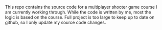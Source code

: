 This repo contains the source code for a multiplayer shooter game course I am currently working through. 
While the code is written by me, most the logic is based on the course. 
Full project is too large to keep up to date on github, so I only update my source code changes.
